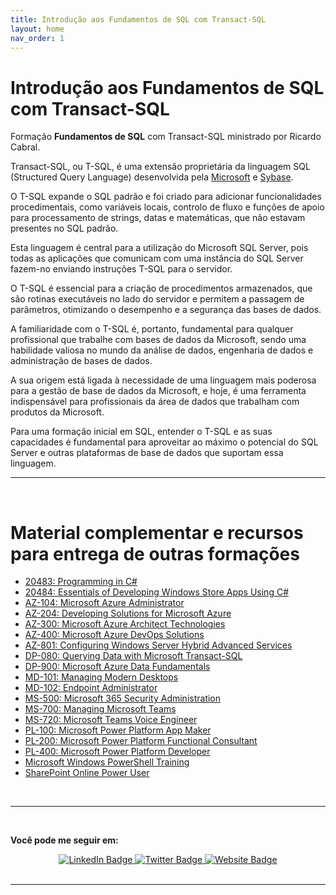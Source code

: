 ```yaml
---
title: Introdução aos Fundamentos de SQL com Transact-SQL
layout: home
nav_order: 1
---
```



# Introdução aos Fundamentos de SQL com Transact-SQL

Formação **Fundamentos de SQL** com Transact-SQL ministrado por Ricardo Cabral.

Transact-SQL, ou T-SQL, é uma extensão proprietária da linguagem SQL (Structured Query Language) desenvolvida pela [Microsoft](https://www.microsoft.com/pt-pt) e [Sybase](https://www.sap.com/portugal/products/acquired-brands/what-is-sybase.html).

O T-SQL expande o SQL padrão e foi criado para adicionar funcionalidades procedimentais, como variáveis locais, controlo de fluxo e funções de apoio para processamento de strings, datas e matemáticas, que não estavam presentes no SQL padrão. 

Esta linguagem é central para a utilização do Microsoft SQL Server, pois todas as aplicações que comunicam com uma instância do SQL Server fazem-no enviando instruções T-SQL para o servidor.

O T-SQL é essencial para a criação de procedimentos armazenados, que são rotinas executáveis no lado do servidor e permitem a passagem de parâmetros, otimizando o desempenho e a segurança das bases de dados. 

A familiaridade com o T-SQL é, portanto, fundamental para qualquer profissional que trabalhe com bases de dados da Microsoft, sendo uma habilidade valiosa no mundo da análise de dados, engenharia de dados e administração de bases de dados.

A sua origem está ligada à necessidade de uma linguagem mais poderosa para a gestão de base de dados da Microsoft, e hoje, é uma ferramenta indispensável para profissionais da área de dados que trabalham com produtos da Microsoft. 


Para uma formação inicial em SQL, entender o T-SQL e as suas capacidades é fundamental para aproveitar ao máximo o potencial do SQL Server e outras plataformas de base de dados que suportam essa linguagem.


<!-- ---  -->

<!-- <br/> -->

<!-- <a id="otherpptraining" />  -->

<!-- <br>  -->

---

<br/>

<a id="othergeneraltraining" />

# Material complementar e recursos para entrega de outras formações

- [20483: Programming in C#](https://github.com/rramoscabral/20483---Training---Programming-in-C-Sharp)
- [20484: Essentials of Developing Windows Store Apps Using C#](https://github.com/rramoscabral/20484---Training---Essentials-of-Developing-Windows-Store-Apps-Using-C-Sharp)
- [AZ-104: Microsoft Azure Administrator](https://az-104.rramoscabral.com/)
- [AZ-204: Developing Solutions for Microsoft Azure](https://az-204.rramoscabral.com/)
- [AZ-300: Microsoft Azure Architect Technologies](http://az-300.rramoscabral.com/)
- [AZ-400: Microsoft Azure DevOps Solutions](https://az-400.rramoscabral.com/)
- [AZ-801: Configuring Windows Server Hybrid Advanced Services](https://az-801.rramoscabral.com)
- [DP-080: Querying Data with Microsoft Transact-SQL](https://dp-080.rramoscabral.com/)
- [DP-900: Microsoft Azure Data Fundamentals](https://dp-900.rramoscabral.com)
- [MD-101: Managing Modern Desktops](https://md-101.rramoscabral.com/)
- [MD-102: Endpoint Administrator](https://md-102.rramoscabral.com/)
- [MS-500: Microsoft 365 Security Administration](https://github.com/rramoscabral/MS-500---Training---Microsoft-365-Security-Administration)
- [MS-700: Managing Microsoft Teams](https://ms-700.rramoscabral.com/)
- [MS-720: Microsoft Teams Voice Engineer](https://ms-720.rramoscabral.com/)
- [PL-100: Microsoft Power Platform App Maker](https://pl-100.rramoscabral.com)
- [PL-200: Microsoft Power Platform Functional Consultant](https://pl-200.rramoscabral.com)
- [PL-400: Microsoft Power Platform Developer](https://pl-400.rramoscabral.com)
- [Microsoft Windows PowerShell Training](https://github.com/rramoscabral/MSPowerShell---Training---Microsoft-Windows-PowerShell)
- [SharePoint Online Power User](http://msspopoweruser.rramoscabral.com/)

<br/>

---
<a id="followme" />

<br/>

**Você pode me seguir em:**

<div id="badges" align="center">
  <a href="https://www.linkedin.com/in/rrcabral">
    <img src="https://img.shields.io/badge/LinkedIn-blue?style=for-the-badge&logo=linkedin&logoColor=white" alt="LinkedIn Badge"/>
  </a>
  <a href="https://twitter.com/rramoscabral">
    <img src="https://img.shields.io/badge/Twitter-blue?style=for-the-badge&logo=twitter&logoColor=white" alt="Twitter Badge"/>
  </a>
   <a href="https://www.rramoscabral.com">
    <img src="https://img.shields.io/badge/Website-blue?style=for-the-badge&logo=Website&logoColor=white" alt="Website Badge"/>
  </a>
</div>


<br/>

---

<br/>